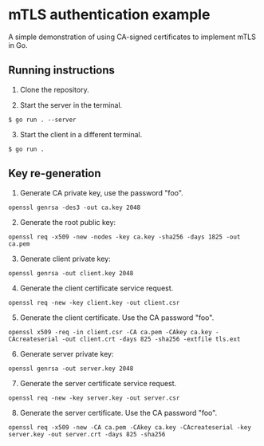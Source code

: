 # mTLS authentication example

A simple demonstration of using CA-signed certificates to implement
mTLS in Go.

## Running instructions

1. Clone the repository.

2. Start the server in the terminal.

`$ go run . --server`

3. Start the client in a different terminal.

`$ go run .`

## Key re-generation

1. Generate CA private key, use the password "foo".

`openssl genrsa -des3 -out ca.key 2048`

2. Generate the root public key:

`openssl req -x509 -new -nodes -key ca.key -sha256 -days 1825 -out ca.pem`


3. Generate client private key:

`openssl genrsa -out client.key 2048`

4. Generate the client certificate service request.

`openssl req -new -key client.key -out client.csr`

5. Generate the client certificate. Use the CA password "foo".

`openssl x509 -req -in client.csr -CA ca.pem -CAkey ca.key -CAcreateserial -out client.crt -days 825 -sha256 -extfile tls.ext`

6. Generate server private key:

`openssl genrsa -out server.key 2048`

7. Generate the server certificate service request.

`openssl req -new -key server.key -out server.csr`

8. Generate the server certificate. Use the CA password "foo".

`openssl req -x509 -new -CA ca.pem -CAkey ca.key -CAcreateserial -key server.key -out server.crt -days 825 -sha256`